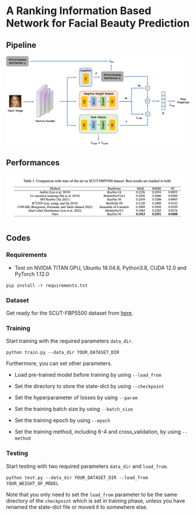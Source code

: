 # A Ranking Information Based Network for Facial Beauty Prediction



## Pipeline
![pipeline](./img/1.png)


## Performances
![performances](./img/2.png)


## Codes

### Requirements

- Test on NVIDIA TITAN GPU, Ubuntu 18.04.6, Python3.8, CUDA 12.0 and PyTorch 1.12.0

```
pip install -r requirements.txt
```



### Dataset

Get ready for the SCUT-FBP5500 dataset from [here](https://github.com/HCIILAB/SCUT-FBP5500-Database-Release).




### Training

Start training with the required parameters `data_dir`.

```
python train.py --data_dir YOUR_DATASET_DIR
```

Furthermore, you can set other parameters.

- Load pre-trained model before training by using `--load_from`

- Set the directory to store the state-dict by using `--checkpoint`
- Set the hyperparameter of losses by using `--param`
- Set the training batch size by using `--batch_size`
- Set the training epoch by using `--epoch`
- Set the training method, including 6-4 and cross_validation, by using `--method`



### Testing

Start testing with two required parameters `data_dir` and `load_from`.

```
python test.py --data_dir YOUR_DATASET_DIR --load_from YOUR_WEIGHT_OF_MODEL
```

Note that you only need to set the `load_from` parameter to be the same directory of the `checkpoint` which  is set in training phase, unless you have renamed the state-dict file or moved it to somewhere else.

